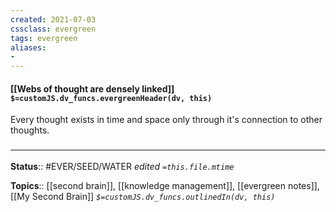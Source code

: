 ```yaml
---
created: 2021-07-03
cssclass: evergreen
tags: evergreen
aliases:
- 
---
```


#### [[Webs of thought are densely linked]] `$=customJS.dv_funcs.evergreenHeader(dv, this)`

Every thought exists in time and space only through it's connection to other thoughts.  

### <hr class="footnote"/>

**Status**:: #EVER/SEED/WATER 
*edited `=this.file.mtime`*

**Topics**:: [[second brain]], [[knowledge management]], [[evergreen notes]], [[My Second Brain]] 
*`$=customJS.dv_funcs.outlinedIn(dv, this)`*

